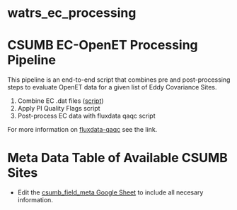 # watrs_ec_processing

# CSUMB EC-OpenET Processing Pipeline
This pipeline is an end-to-end script that combines pre and post-processing steps to evaluate OpenET data for a given list of Eddy Covariance Sites.
1.   Combine EC .dat files ([script](https://github.com/sciencebyAJ/watrs_ec_processing/blob/main/WATRS_COMBINE_EC_DATA.ipynb))
2.   Apply PI Quality Flags script
3.   Post-process EC data with fluxdata qaqc script

For more information on [fluxdata-qaqc](https://flux-data-qaqc.readthedocs.io/en/latest/install.html) see the link.

# Meta Data Table of Available CSUMB Sites
* Edit the [csumb_field_meta Google Sheet](https://docs.google.com/spreadsheets/d/1cUHT0Rb0n39I0qk-bYY194spSWr7MNqkFX15PWnxXlI/edit?usp=sharing) to include all necesary information.

